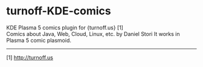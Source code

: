 # turnoff-KDE-comics
KDE Plasma 5 comics plugin for {turnoff.us} [1]  
Comics about Java, Web, Cloud, Linux, etc. by Daniel Stori
It works in Plasma 5 comic plasmoid. 

---
[1] http://turnoff.us
